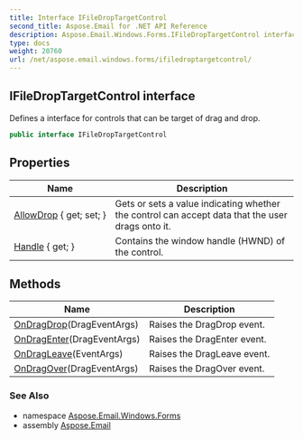 ```yaml
---
title: Interface IFileDropTargetControl
second_title: Aspose.Email for .NET API Reference
description: Aspose.Email.Windows.Forms.IFileDropTargetControl interface. Defines a interface for controls that can be target of drag and drop
type: docs
weight: 20760
url: /net/aspose.email.windows.forms/ifiledroptargetcontrol/
---
```

## IFileDropTargetControl interface

Defines a interface for controls that can be target of drag and drop.

```csharp
public interface IFileDropTargetControl
```

## Properties

| Name | Description |
| --- | --- |
| [AllowDrop](../../aspose.email.windows.forms/ifiledroptargetcontrol/allowdrop/) { get; set; } | Gets or sets a value indicating whether the control can accept data that the user drags onto it. |
| [Handle](../../aspose.email.windows.forms/ifiledroptargetcontrol/handle/) { get; } | Contains the window handle (HWND) of the control. |

## Methods

| Name | Description |
| --- | --- |
| [OnDragDrop](../../aspose.email.windows.forms/ifiledroptargetcontrol/ondragdrop/)(DragEventArgs) | Raises the DragDrop event. |
| [OnDragEnter](../../aspose.email.windows.forms/ifiledroptargetcontrol/ondragenter/)(DragEventArgs) | Raises the DragEnter event. |
| [OnDragLeave](../../aspose.email.windows.forms/ifiledroptargetcontrol/ondragleave/)(EventArgs) | Raises the DragLeave event. |
| [OnDragOver](../../aspose.email.windows.forms/ifiledroptargetcontrol/ondragover/)(DragEventArgs) | Raises the DragOver event. |

### See Also

* namespace [Aspose.Email.Windows.Forms](../../aspose.email.windows.forms/)
* assembly [Aspose.Email](../../)


